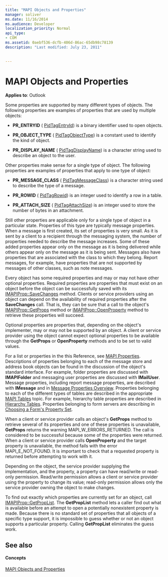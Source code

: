 ```yaml
---
title: "MAPI Objects and Properties"
manager: soliver
ms.date: 11/16/2014
ms.audience: Developer
localization_priority: Normal
api_type:
- COM
ms.assetid: 0aebf536-dcfb-406d-86ac-65db98c78139
description: "Last modified: July 23, 2011"
 
 
---
```


# MAPI Objects and Properties

  
  
**Applies to**: Outlook 
  
Some properties are supported by many different types of objects. The following properties are examples of properties that are used by multiple objects:
  
- **PR_ENTRYID** ( [PidTagEntryId](pidtagentryid-canonical-property.md)) is a binary identifier used to open objects.
    
- **PR_OBJECT_TYPE** ( [PidTagObjectType](pidtagobjecttype-canonical-property.md)) is a constant used to identify the kind of object.
    
- **PR_DISPLAY_NAME** ( [PidTagDisplayName](pidtagdisplayname-canonical-property.md)) is a character string used to describe an object to the user.
    
Other properties make sense for a single type of object. The following properties are examples of properties that apply to one type of object:
  
- **PR_MESSAGE_CLASS** ( [PidTagMessageClass](pidtagmessageclass-canonical-property.md)) is a character string used to describe the type of a message.
    
- **PR_ROWID** ( [PidTagRowid](pidtagrowid-canonical-property.md)) is an integer used to identify a row in a table.
    
- **PR_ATTACH_SIZE** ( [PidTagAttachSize](pidtagattachsize-canonical-property.md)) is an integer used to store the number of bytes in an attachment.
    
Still other properties are applicable only for a single type of object in a particular state. Properties of this type are typically message properties. When a message is first created, its set of properties is very small. As it is sent by a client to a recipient through the messaging system, the number of properties needed to describe the message increases. Some of these added properties appear only on the message as it is being delivered while others appear only on the message as it is being sent. Messages also have properties that are associated with the class to which they belong. Report messages, for example, have properties that are not supported by messages of other classes, such as note messages. 
  
Every object has some required properties and may or may not have other optional properties. Required properties are properties that must exist on an object before the object can be successfully saved with its [IMAPIProp::SaveChanges](imapiprop-savechanges.md) method. Clients or service providers using an object can depend on the availability of required properties after the **SaveChanges** call. That is, they can be sure that a call to the object's [IMAPIProp::GetProps](imapiprop-getprops.md) method or [IMAPIProp::OpenProperty](imapiprop-openproperty.md) method to retrieve these properties will succeed. 
  
Optional properties are properties that, depending on the object's implementer, may or may not be supported by an object. A client or service provider using the object cannot expect optional properties to be available through the **GetProps** or **OpenProperty** methods and to be set to valid values. 
  
For a list or properties in the this Reference, see [MAPI Properties](mapi-properties.md). Descriptions of properties belonging to each of the message store and address book objects can be found in the discussion of the object's standard interface. For example, folder properties are discussed with **IMAPIFolder** and messaging user properties are discussed with **IMailUser**. Message properties, including report message properties, are described with **IMessage** and in [Message Properties Overview](message-properties-overview.md). Properties belonging to each of the different types of tables are described in the appropriate [MAPI Tables](mapi-tables.md) topic. For example, hierarchy table properties are described in [Hierarchy Tables](hierarchy-tables.md). Properties belonging to form servers are describing in [Choosing a Form's Property Set](choosing-a-form-s-property-set.md).
  
When a client or service provider calls an object's **GetProps** method to retrieve several of its properties and one of these properties is unavailable, **GetProps** returns the warning MAPI_W_ERRORS_RETURNED. The call is considered to be successful because some of the properties were returned. When a client or service provider calls **OpenProperty** and the target property is unavailable, the method fails with the error MAPI_E_NOT_FOUND. It is important to check that a requested property is returned before attempting to work with it. 
  
Depending on the object, the service provider supplying the implementation, and the property, a property can have read/write or read-only permission. Read/write permission allows a client or service provider using the property to change its value; read-only permission allows only the service provider owning the object to make changes. 
  
To find out exactly which properties are currently set for an object, call [IMAPIProp::GetPropList](imapiprop-getproplist.md). The **GetPropList** method lets a caller find out what is available before an attempt to open a potentially nonexistent property is made. Because there is no standard set of properties that all objects of a specific type support, it is impossible to guess whether or not an object supports a particular property. Calling **GetPropList** eliminates the guess work. 
  
## See also

#### Concepts

[MAPI Objects and Properties](mapi-objects-and-properties.md)

